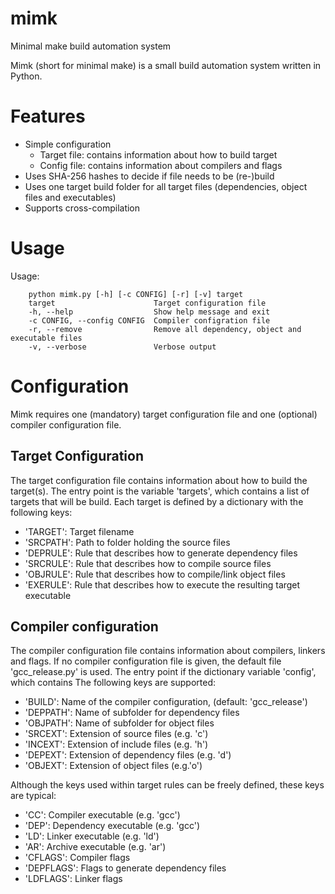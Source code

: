 # mimk
Minimal make build automation system

Mimk (short for minimal make) is a small build automation system written in Python.

# Features
* Simple configuration
    * Target file: contains information about how to build target
    * Config file: contains information about compilers and flags
* Uses SHA-256 hashes to decide if file needs to be (re-)build
* Uses one target build folder for all target files (dependencies, object files and executables)
* Supports cross-compilation

# Usage
Usage:
```
    python mimk.py [-h] [-c CONFIG] [-r] [-v] target
    target                      Target configuration file
    -h, --help                  Show help message and exit
    -c CONFIG, --config CONFIG  Compiler configration file
    -r, --remove                Remove all dependency, object and executable files
    -v, --verbose               Verbose output
```

# Configuration
Mimk requires one (mandatory) target configuration file and one (optional) compiler configuration file.

## Target Configuration
The target configuration file contains information about how to build the target(s).
The entry point is the variable 'targets', which contains a list of targets that will be build.
Each target is defined by a dictionary with the following keys:
* 'TARGET':  Target filename
* 'SRCPATH': Path to folder holding the source files
* 'DEPRULE': Rule that describes how to generate dependency files
* 'SRCRULE': Rule that describes how to compile source files 
* 'OBJRULE': Rule that describes how to compile/link object files
* 'EXERULE': Rule that describes how to execute the resulting target executable

## Compiler configuration
The compiler configuration file contains information about compilers, linkers and flags.
If no compiler configuration file is given, the default file 'gcc_release.py' is used.
The entry point if the dictionary variable 'config', which contains 
The following keys are supported:
* 'BUILD':   Name of the compiler configuration, (default: 'gcc_release')
* 'DEPPATH': Name of subfolder for dependency files
* 'OBJPATH': Name of subfolder for object files
* 'SRCEXT':  Extension of source files (e.g. 'c')
* 'INCEXT':  Extension of include files (e.g. 'h')
* 'DEPEXT':  Extension of dependency files (e.g. 'd')
* 'OBJEXT':  Extension of object files (e.g.'o')

Although the keys used within target rules can be freely defined, these keys are typical:
* 'CC':       Compiler executable (e.g. 'gcc')
* 'DEP':      Dependency executable (e.g. 'gcc')
* 'LD':       Linker executable (e.g. 'ld')
* 'AR':       Archive executable (e.g. 'ar')
* 'CFLAGS':   Compiler flags
* 'DEPFLAGS': Flags to generate dependency files
* 'LDFLAGS':  Linker flags
